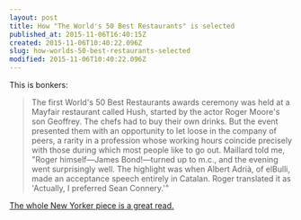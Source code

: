 ```yaml
---
layout: post
title: How "The World's 50 Best Restaurants" is selected
published_at: 2015-11-06T16:40:15Z
created: 2015-11-06T10:40:22.096Z
slug: how-worlds-50-best-restaurants-selected
modified: 2015-11-06T10:40:22.096Z
---
```

This is bonkers:

> The first World's 50 Best Restaurants awards ceremony was held at a Mayfair restaurant called Hush, started by the actor Roger Moore's son Geoffrey. The chefs had to buy their own drinks. But the event presented them with an opportunity to let loose in the company of peers, a rarity in a profession whose working hours coincide precisely with those during which most people like to go out. Maillard told me, "Roger himself—James Bond!—turned up to m.c., and the evening went surprisingly well. The highlight was when Albert Adrià, of elBulli, made an acceptance speech entirely in Catalan. Roger translated it as 'Actually, I preferred Sean Connery.'"

[The whole New Yorker piece is a great read.](http://www.newyorker.com/magazine/2015/11/02/whos-to-judge)
